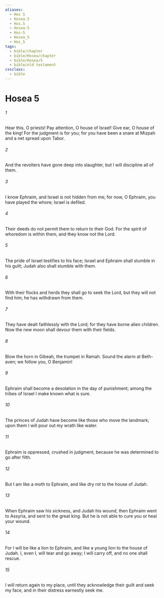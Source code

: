 ```yaml
---
aliases:
  - Hos 5
  - Hosea.5
  - Hos.5
  - Hosea-5
  - Hos-5
  - Hosea_5
  - Hos_5
tags:
  - bible/chapter
  - bible/Hosea/chapter
  - bible/Hosea/5
  - bible/old testament
cssclass:
  - bible
---
```


# Hosea 5

###### 1
Hear this, O priests! Pay attention, O house of Israel! Give ear, O house of the king! For the judgment is for you; for you have been a snare at Mizpah and a net spread upon Tabor.
###### 2
And the revolters have gone deep into slaughter, but I will discipline all of them.
###### 3
I know Ephraim, and Israel is not hidden from me; for now, O Ephraim, you have played the whore; Israel is defiled.
###### 4
Their deeds do not permit them to return to their God. For the spirit of whoredom is within them, and they know not the Lord.
###### 5
The pride of Israel testifies to his face; Israel and Ephraim shall stumble in his guilt;   Judah also shall stumble with them.
###### 6
With their flocks and herds they shall go to seek the Lord,   but they will not find him;   he has withdrawn from them.
###### 7
They have dealt faithlessly with the Lord; for they have borne alien children. Now the new moon shall devour them with their fields.
###### 8
Blow the horn in Gibeah, the trumpet in Ramah. Sound the alarm at Beth-aven; we follow you, O Benjamin!
###### 9
Ephraim shall become a desolation in the day of punishment; among the tribes of Israel I make known what is sure.
###### 10
The princes of Judah have become like those who move the landmark; upon them I will pour out my wrath like water.
###### 11
Ephraim is oppressed, crushed in judgment, because he was determined to go after filth.
###### 12
But I am like a moth to Ephraim, and like dry rot to the house of Judah.
###### 13
When Ephraim saw his sickness, and Judah his wound, then Ephraim went to Assyria, and sent to the great king.   But he is not able to cure you or heal your wound.
###### 14
For I will be like a lion to Ephraim, and like a young lion to the house of Judah.   I, even I, will tear and go away; I will carry off, and no one shall rescue.
###### 15
I will return again to my place, until they acknowledge their guilt and seek my face, and in their distress earnestly seek me.


